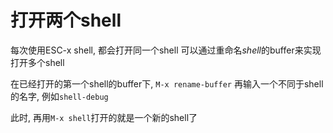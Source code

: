 # 打开两个shell

每次使用ESC-x shell, 都会打开同一个shell
可以通过重命名*shell*的buffer来实现打开多个shell

在已经打开的第一个shell的buffer下,
`M-x rename-buffer`
再输入一个不同于shell的名字, 例如`shell-debug`

此时, 再用`M-x shell`打开的就是一个新的shell了

